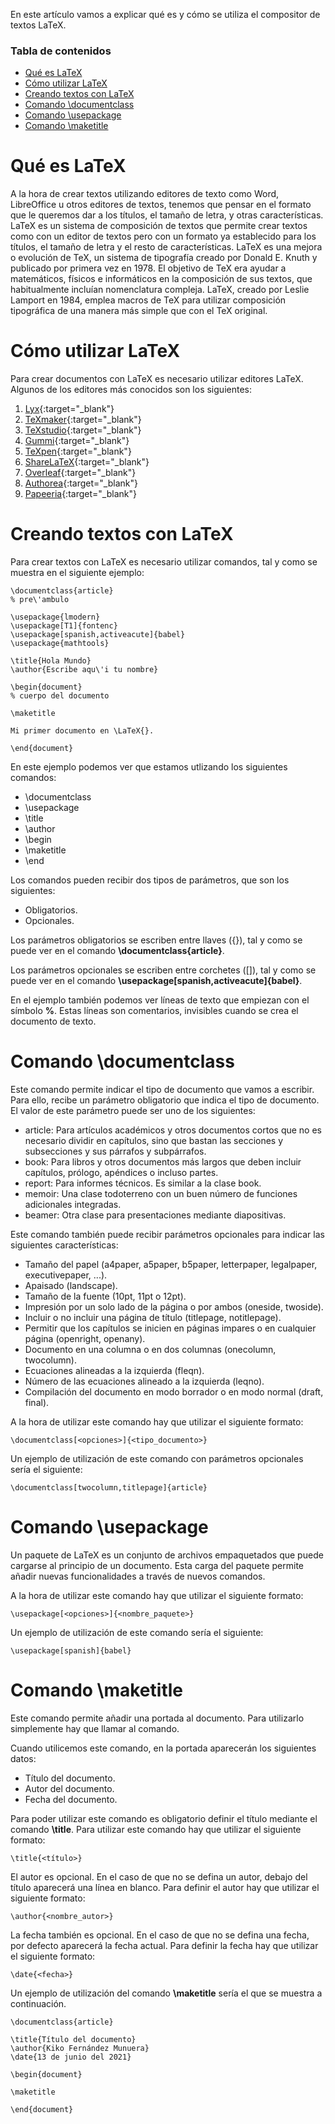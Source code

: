En este artículo vamos a explicar qué es y cómo se utiliza el compositor de textos LaTeX.

### Tabla de contenidos
- [Qué es LaTeX](#qué-es-latex)
- [Cómo utilizar LaTeX](#cómo-utilizar-latex)
- [Creando textos con LaTeX](#creando-textos-con-latex)
- [Comando \documentclass](#comando-documentclass)
- [Comando \usepackage](#comando-usepackage)
- [Comando \maketitle](#comando-maketitle)

# Qué es LaTeX
A la hora de crear textos utilizando editores de texto como Word, LibreOffice u otros editores de textos, tenemos que pensar en el formato que le queremos dar a los títulos, el tamaño de letra, y otras características. LaTeX es un sistema de composición de textos que permite crear textos como con un editor de textos pero con un formato ya establecido para los títulos, el tamaño de letra y el resto de características.
LaTeX es una mejora o evolución de TeX, un sistema de tipografía creado por Donald E. Knuth y publicado por primera vez en 1978. El objetivo de TeX era ayudar a matemáticos, físicos e informáticos en la composición de sus textos, que habitualmente incluían nomenclatura compleja. LaTeX, creado por Leslie Lamport en 1984, emplea macros de TeX para utilizar composición tipográfica de una manera más simple que con el TeX original.

# Cómo utilizar LaTeX
Para crear documentos con LaTeX es necesario utilizar editores LaTeX. Algunos de los editores más conocidos son los siguientes:
1. [Lyx](https://www.lyx.org/){:target="_blank"}
2. [TeXmaker](https://www.xm1math.net/texmaker/){:target="_blank"}
3. [TeXstudio](https://www.texstudio.org){:target="_blank"}
4. [Gummi](https://github.com/alexandervdm/gummi){:target="_blank"}
5. [TeXpen](https://sourceforge.net/projects/texpen/){:target="_blank"}
6. [ShareLaTeX](https://www.sharelatex.com/){:target="_blank"}
7. [Overleaf](https://www.overleaf.com/project){:target="_blank"}
8. [Authorea](https://www.authorea.com/){:target="_blank"}
9. [Papeeria](https://www.papeeria.com/){:target="_blank"}

# Creando textos con LaTeX
Para crear textos con LaTeX es necesario utilizar comandos, tal y como se muestra en el siguiente ejemplo:

```
\documentclass{article}
% pre\'ambulo

\usepackage{lmodern}
\usepackage[T1]{fontenc}
\usepackage[spanish,activeacute]{babel}
\usepackage{mathtools}

\title{Hola Mundo}
\author{Escribe aqu\'i tu nombre}

\begin{document}
% cuerpo del documento

\maketitle

Mi primer documento en \LaTeX{}.

\end{document}
```

En este ejemplo podemos ver que estamos utlizando los siguientes comandos:

- \documentclass
- \usepackage
- \title
- \author
- \begin
- \maketitle
- \end

Los comandos pueden recibir dos tipos de parámetros, que son los siguientes:

- Obligatorios.
- Opcionales.

Los parámetros obligatorios se escriben entre llaves ({}), tal y como se puede ver en el comando **\documentclass{article}**.

Los parámetros opcionales se escriben entre corchetes ([]), tal y como se puede ver en el comando **\usepackage[spanish,activeacute]{babel}**.

En el ejemplo también podemos ver líneas de texto que empiezan con el símbolo **%**. Estas líneas son comentarios, invisibles cuando se crea el documento de texto.

# Comando \documentclass
Este comando permite indicar el tipo de documento que vamos a escribir. Para ello, recibe un parámetro obligatorio que indica el tipo de documento. El valor de este parámetro puede ser uno de los siguientes:

- article: Para artículos académicos y otros documentos cortos que no es necesario dividir en capítulos, sino que bastan las secciones y subsecciones y sus párrafos y subpárrafos.
- book: Para libros y otros documentos más largos que deben incluir capítulos, prólogo, apéndices o incluso partes.
- report: Para informes técnicos. Es similar a la clase book.
- memoir: Una clase todoterreno con un buen número de funciones adicionales integradas.
- beamer: Otra clase para presentaciones mediante diapositivas.

Este comando también puede recibir parámetros opcionales para indicar las siguientes características:

- Tamaño del papel (a4paper, a5paper, b5paper, letterpaper, legalpaper, executivepaper, ...).
- Apaisado (landscape).
- Tamaño de la fuente (10pt, 11pt o 12pt).
- Impresión por un solo lado de la página o por ambos (oneside, twoside).
- Incluir o no incluir una página de título (titlepage, notitlepage).
- Permitir que los capítulos se inicien en páginas impares o en cualquier página (openright, openany).
- Documento en una columna o en dos columnas (onecolumn, twocolumn).
- Ecuaciones alineadas a la izquierda (fleqn).
- Número de las ecuaciones alineado a la izquierda (leqno).
- Compilación del documento en modo borrador o en modo normal (draft, final).

A la hora de utilizar este comando hay que utilizar el siguiente formato:

`\documentclass[<opciones>]{<tipo_documento>}`

Un ejemplo de utilización de este comando con parámetros opcionales sería el siguiente:

`\documentclass[twocolumn,titlepage]{article}`

# Comando \usepackage
Un paquete de LaTeX es un conjunto de archivos empaquetados que puede cargarse al principio de un documento. Esta carga del paquete permite añadir nuevas funcionalidades a través de nuevos comandos.

A la hora de utilizar este comando hay que utilizar el siguiente formato:

`\usepackage[<opciones>]{<nombre_paquete>}`

Un ejemplo de utilización de este comando sería el siguiente:

`\usepackage[spanish]{babel}`

# Comando \maketitle
Este comando permite añadir una portada al documento. Para utilizarlo simplemente hay que llamar al comando.

Cuando utilicemos este comando, en la portada aparecerán los siguientes datos:

- Título del documento.
- Autor del documento.
- Fecha del documento.

Para poder utilizar este comando es obligatorio definir el título mediante el comando **\title**. Para utilizar este comando hay que utilizar el siguiente formato:

`\title{<título>}`

El autor es opcional. En el caso de que no se defina un autor, debajo del título aparecerá una línea en blanco. Para definir el autor hay que utilizar el siguiente formato:

`\author{<nombre_autor>}`

La fecha también es opcional. En el caso de que no se defina una fecha, por defecto aparecerá la fecha actual. Para definir la fecha hay que utilizar el siguiente formato:

`\date{<fecha>}`

Un ejemplo de utilización del comando **\maketitle** sería el que se muestra a continuación.

~~~
\documentclass{article}

\title{Título del documento}
\author{Kiko Fernández Munuera}
\date{13 de junio del 2021}

\begin{document}

\maketitle

\end{document}
~~~
